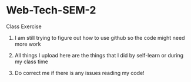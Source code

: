 # Web-Tech-SEM-2
Class Exercise

1. I am still trying to figure out how to use github so the code might need more work

2. All things I upload here are the things that I did by self-learn or during my class time

3. Do correct me if there is any issues reading my code!
